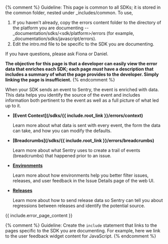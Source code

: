 {% comment %}
Guideline: This page is common to all SDKs; it is stored in the common folder, nested under _includes/common. To use, 


1. If you haven't already, copy the errors content folder to the directory of the platform you are documenting -- _documentation/sdks/<sdk/platform>/errors (for example, _documentation/sdks/javascript/errors). 
2. Edit the intro.md file to be specific to the SDK you are documenting.

If you have questions, please ask Fiona or Daniel. 

**The objective for this page is that a developer can easily view the error data that enriches each SDK; each page _must_ have a description that includes a summary of what the page provides to the developer. Simply linking the page is insufficient.**
{% endcomment %}

When your SDK sends an event to Sentry, the event is enriched with data. This data helps you identify the source of the event and includes information both pertinent to the event as well as a full picture of what led up to it.

- **[Event Context](/sdks/{{ include.root_link }}/errors/context)** 

    Learn more about what data is sent with every event, the form the data can take, and how you can modify the defaults. 
    
- **[Breadcrumbs](/sdks/{{ include.root_link }}/errors/breadcrumbs)** 

    Learn more about what Sentry uses to create a trail of events (breadcrumbs) that happened prior to an issue. 
    
- **[Environments](/enriching-error-data/environments/)**

    Learn more about how environments help you better filter issues, releases, and user feedback in the Issue Details page of the web UI.
    
- **[Releases](/workflow/releases/)**

    Learn more about how to send release data so Sentry can tell you about regressions between releases and identify the potential source.
    
{{ include.error_page_content }}

{% comment %}
Guideline: Create the `include` statement that links to the pages specific to the SDK you are documenting. For example, here we link to the user feedback widget content for JavaScript.
{% endcomment %}
    
    